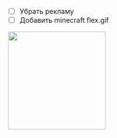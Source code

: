 * [ ] Убрать рекламу
* [ ] Добавить minecraft flex.gif

 <img src="https://media.giphy.com/media/v1.Y2lkPTc5MGI3NjExYnoybzhjaXQzbmlqNjV4a2Vqb3hvN3BreWMxMGZ0em9lemRlYTVoZyZlcD12MV9pbnRlcm5hbF9naWZfYnlfaWQmY3Q9Zw/D9guLzYdtldbPYmJph/giphy-downsized.gif" width="200" height="200" />
